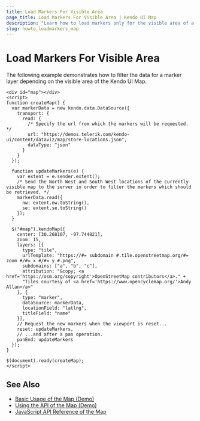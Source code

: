 ```yaml
---
title: Load Markers For Visible Area
page_title: Load Markers For Visible Area | Kendo UI Map
description: "Learn how to load markers only for the visible area of a Kendo UI Map widget."
slug: howto_loadmarkers_map
---
```


# Load Markers For Visible Area

The following example demonstrates how to filter the data for a marker layer depending on the visible area of the Kendo UI Map.

```dojo
<div id="map"></div>
<script>
function createMap() {
  var markerData = new kendo.data.DataSource({
    transport: {
      read: {
        /* Specify the url from which the markers will be requested. */
        url: "https://demos.telerik.com/kendo-ui/content/dataviz/map/store-locations.json",
        dataType: "json"
      }
    }
  });

  function updateMarkers(e) {
    var extent = e.sender.extent();
    /* Send the North West and South West locations of the currently visible map to the server in order to filter the markers which should be retrieved. */
    markerData.read({
      nw: extent.nw.toString(),
      se: extent.se.toString()
    });
  }

  $("#map").kendoMap({
    center: [30.268107, -97.744821],
    zoom: 15,
    layers: [{
      type: "tile",
      urlTemplate: "https://#= subdomain #.tile.openstreetmap.org/#= zoom #/#= x #/#= y #.png",
      subdomains: ["a", "b", "c"],
      attribution: "&copy; <a href='https://osm.org/copyright'>OpenStreetMap contributors</a>." +
      "Tiles courtesy of <a href='https://www.opencyclemap.org/'>Andy Allan</a>"
    }, {
      type: "marker",
      dataSource: markerData,
      locationField: "latlng",
      titleField: "name"
    }],
    // Request the new markers when the viewport is reset...
    reset: updateMarkers,
    // ...and after a pan operation.
    panEnd: updateMarkers
  });
}

$(document).ready(createMap);
</script>
```

## See Also

* [Basic Usage of the Map (Demo)](https://demos.telerik.com/kendo-ui/map/index)
* [Using the API of the Map (Demo)](https://demos.telerik.com/kendo-ui/map/api)
* [JavaScript API Reference of the Map](/api/javascript/dataviz/ui/map)

